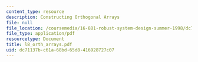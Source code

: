 ```yaml
---
content_type: resource
description: Constructing Orthogonal Arrays
file: null
file_location: /coursemedia/16-881-robust-system-design-summer-1998/dc71137bc61a68bd65d8416928727c07_l8_orth_arrays.pdf
file_type: application/pdf
resourcetype: Document
title: l8_orth_arrays.pdf
uid: dc71137b-c61a-68bd-65d8-416928727c07
---
```

